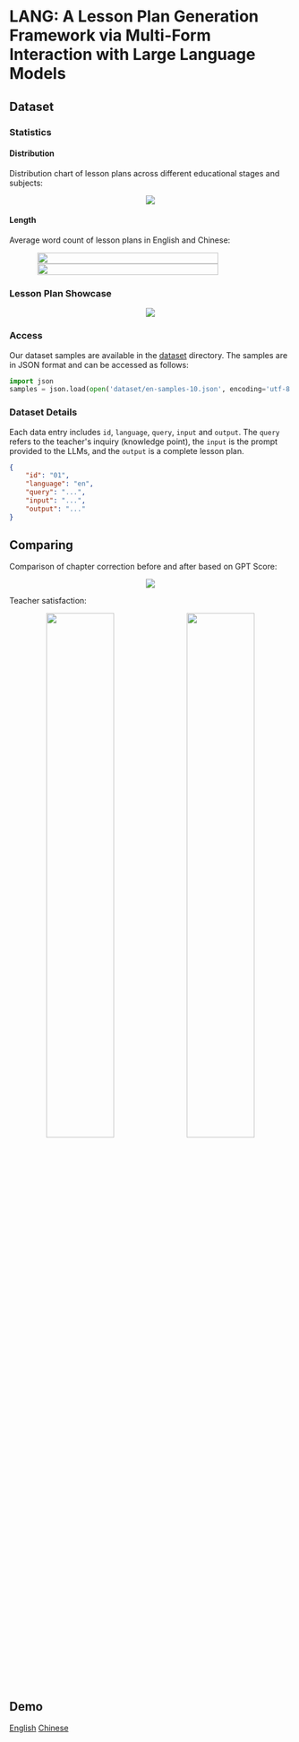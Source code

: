 # LANG: A Lesson Plan Generation Framework via Multi-Form Interaction with Large Language Models

## Dataset

### Statistics

#### Distribution

Distribution chart of lesson plans across different educational stages and subjects:

<div style="text-align: center;">
  <img src="imgs/lesson plan distribution.png">
</div>

#### Length

Average word count of lesson plans in English and Chinese:

<div style="display: flex; flex-direction: column; align-items: center">
  <img src="imgs/average words of en.png" width=80%>
  <img src="imgs/average words of zh.png" width=80%>
</div>

</div>

### Lesson Plan Showcase

<div style="text-align: center;">
  <img src="imgs/sample.png">
</div>

### Access

Our dataset samples are available in the [dataset](dataset) directory. The samples are in JSON format and can be accessed as follows:

```python
import json
samples = json.load(open('dataset/en-samples-10.json', encoding='utf-8'))
```

### Dataset Details

Each data entry includes `id`, `language`, `query`, `input` and `output`. The `query` refers to the teacher's inquiry (knowledge point), the `input` is the prompt provided to the LLMs, and the `output` is a complete lesson plan.

```json
{
    "id": "01",
    "language": "en",
    "query": "...",
    "input": "...",
    "output": "..."
}
```

## Comparing

Comparison of chapter correction before and after based on GPT Score:

<div style="text-align: center;">
  <img src="imgs/comparing.png">
</div>

Teacher satisfaction:

<div style="text-align: center;">
  <img src="imgs/human score on en.png" width=49%>
  <img src="imgs/human score on zh.png" width=49%>
</div>

## Demo

[English](files/podcast%20en.wav?raw=True)
[Chinese](https://github.com/ssakana/PPP/blob/main/files/podcast%20zh.wav?raw=True)
